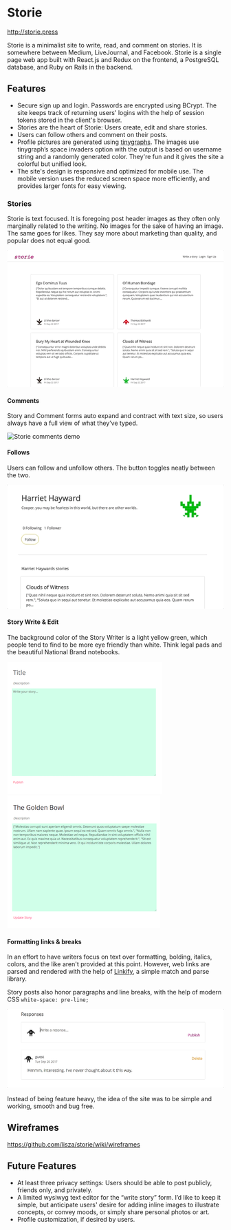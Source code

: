 # Storie

http://storie.press

Storie is a minimalist site to write, read, and comment on stories. It is somewhere between Medium, LiveJournal, and Facebook. Storie is a single page web app built with React.js and Redux on the frontend, a PostgreSQL database, and Ruby on Rails in the backend.

## Features
* Secure sign up and login. Passwords are encrypted using BCrypt. The site keeps track of returning users' logins with the help of session tokens stored in the client's browser.
* Stories are the heart of Storie: Users create, edit and share stories.
* Users can follow others and comment on their posts.
* Profile pictures are generated using [tinygraphs](https://github.com/taironas/tinygraphs). The images use tinygraph’s space invaders option with the output is based on username string and a randomly generated color. They're fun and it gives the site a colorful but unified look.
* The site's design is responsive and optimized for mobile use. The mobile version uses the reduced screen space more efficiently, and provides larger fonts for easy viewing.

### Stories
Storie is text focused. It is foregoing post header images as they often only marginally related to the writing. No images for the sake of having an image. The same goes for likes. They say more about marketing than quality, and popular does not equal good.

![Storie main page and login](docs/readme_images/main_page_login.gif)

#### Comments
Story and Comment forms auto expand and contract with text size, so users always have a full view of what they’ve typed.

![Storie comments demo](docs/readme_images/comments.gif)

#### Follows
Users can follow and unfollow others. The button toggles neatly between the two.

![Storie follows](docs/readme_images/follow.gif)

#### Story Write & Edit
The background color of the Story Writer is a light yellow green, which people tend to find to be more eye friendly than white. Think legal pads and the beautiful National Brand notebooks.

![Storie write](docs/readme_images/write_story_small.png) ![Storie edit](docs/readme_images/edit_story_small.png)

#### Formatting links & breaks
In an effort to have writers focus on text over formatting, bolding, italics, colors, and the like aren't provided at this point. However, web links are parsed and rendered with the help of [Linkify](https://github.com/tasti/react-linkify/), a simple match and parse library.

Story posts also honor paragraphs and line breaks, with the help of modern CSS `white-space: pre-line;`

![Storie links demo](docs/readme_images/links.gif)

Instead of being feature heavy, the idea of the site was to be simple and working, smooth and bug free.

## Wireframes
https://github.com/lisza/storie/wiki/wireframes

## Future Features
* At least three privacy settings: Users should be able to post publicly, friends only, and privately.
* A limited wysiwyg text editor for the “write story” form. I’d like to keep it simple, but anticipate users' desire for adding inline images to illustrate concepts, or convey moods, or simply share personal photos or art.
* Profile customization, if desired by users.
